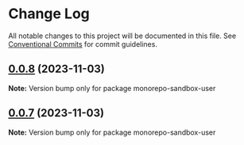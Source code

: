 # Change Log

All notable changes to this project will be documented in this file.
See [Conventional Commits](https://conventionalcommits.org) for commit guidelines.

## [0.0.8](https://github.com/neodmy/monorepo-sandbox/compare/v0.0.6...v0.0.8) (2023-11-03)

**Note:** Version bump only for package monorepo-sandbox-user





## [0.0.7](https://github.com/neodmy/monorepo-sandbox/compare/v0.0.6...v0.0.7) (2023-11-03)

**Note:** Version bump only for package monorepo-sandbox-user
